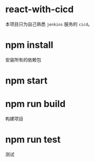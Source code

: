 # react-with-cicd
本项目只为自己熟悉 `jenkins` 服务的 `cicd`。

# npm install
安装所有的依赖包

# npm start

# npm run build
构建项目

# npm run test
测试

